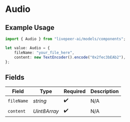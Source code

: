 # Audio

## Example Usage

```typescript
import { Audio } from "livepeer-ai/models/components";

let value: Audio = {
    fileName: "your_file_here",
    content: new TextEncoder().encode("0x2fec3bEAb2"),
};
```

## Fields

| Field              | Type               | Required           | Description        |
| ------------------ | ------------------ | ------------------ | ------------------ |
| `fileName`         | *string*           | :heavy_check_mark: | N/A                |
| `content`          | *Uint8Array*       | :heavy_check_mark: | N/A                |
